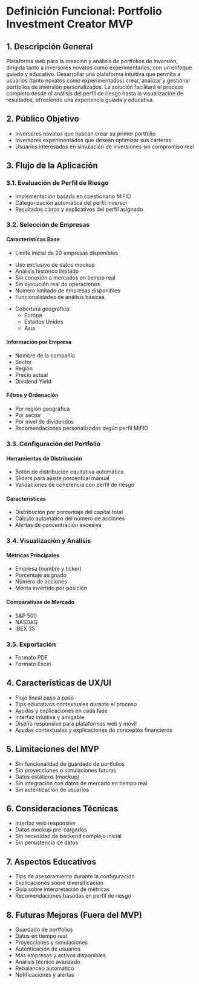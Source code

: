 # Definición Funcional: Portfolio Investment Creator MVP

## 1. Descripción General
Plataforma web para la creación y análisis de portfolios de inversión, dirigida tanto a inversores novatos como experimentados, con un enfoque guiado y educativo.
Desarrollar una plataforma intuitiva que permita a usuarios (tanto novatos como experimentados) crear, analizar y gestionar portfolios de inversión personalizados. La solución facilitará el proceso completo desde el análisis del perfil de riesgo hasta la visualización de resultados, ofreciendo una experiencia guiada y educativa.

## 2. Público Objetivo
- Inversores novatos que buscan crear su primer portfolio
- Inversores experimentados que desean optimizar sus carteras
- Usuarios interesados en simulación de inversiones sin compromiso real

## 3. Flujo de la Aplicación

### 3.1. Evaluación de Perfil de Riesgo
- Implementación basada en cuestionario MiFID
- Categorización automática del perfil inversor
- Resultados claros y explicativos del perfil asignado

### 3.2. Selección de Empresas
#### Características Base

- Límite inicial de 20 empresas disponibles

* Uso exclusivo de datos mockup
* Análisis histórico limitado
* Sin conexión a mercados en tiempo real
* Sin ejecución real de operaciones
* Número limitado de empresas disponibles
* Funcionalidades de análisis básicas

- Cobertura geográfica:
  - Europa
  - Estados Unidos
  - Asia

#### Información por Empresa
- Nombre de la compañía
- Sector
- Región
- Precio actual
- Dividend Yield

#### Filtros y Ordenación
- Por región geográfica
- Por sector
- Por nivel de dividendos
- Recomendaciones personalizadas según perfil MiFID

### 3.3. Configuración del Portfolio
#### Herramientas de Distribución
- Botón de distribución equitativa automática
- Sliders para ajuste porcentual manual
- Validaciones de coherencia con perfil de riesgo

#### Características
- Distribución por porcentaje del capital total
- Cálculo automático del número de acciones
- Alertas de concentración excesiva

### 3.4. Visualización y Análisis
#### Métricas Principales
- Empresa (nombre y ticker)
- Porcentaje asignado
- Número de acciones
- Monto invertido por posición

#### Comparativas de Mercado
- S&P 500
- NASDAQ
- IBEX 35

### 3.5. Exportación
- Formato PDF
- Formato Excel

## 4. Características de UX/UI
- Flujo lineal paso a paso
- Tips educativos contextuales durante el proceso
- Ayudas y explicaciones en cada fase
- Interfaz intuitiva y amigable
- Diseño responsive para plataformas web y móvil
- Ayudas contextuales y explicaciones de conceptos financieros

## 5. Limitaciones del MVP
- Sin funcionalidad de guardado de portfolios
- Sin proyecciones o simulaciones futuras
- Datos estáticos (mockup)
- Sin integración con datos de mercado en tiempo real
- Sin autenticación de usuarios

## 6. Consideraciones Técnicas
- Interfaz web responsive
- Datos mockup pre-cargados
- Sin necesidad de backend complejo inicial
- Sin persistencia de datos

## 7. Aspectos Educativos
- Tips de asesoramiento durante la configuración
- Explicaciones sobre diversificación
- Guía sobre interpretación de métricas
- Recomendaciones basadas en perfil de riesgo

## 8. Futuras Mejoras (Fuera del MVP)
- Guardado de portfolios
- Datos en tiempo real
- Proyecciones y simulaciones
- Autenticación de usuarios
- Más empresas y activos disponibles
- Análisis técnico avanzado
- Rebalanceo automático
- Notificaciones y alertas